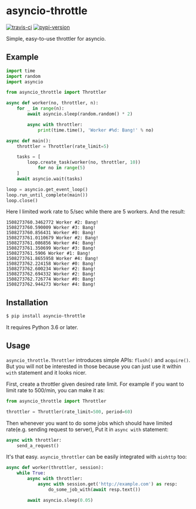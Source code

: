 # asyncio-throttle

[![travis-ci](https://travis-ci.org/hallazzang/asyncio-throttle.svg?branch=master)](https://travis-ci.org/hallazzang/asyncio-throttle)
[![pypi-version](https://badge.fury.io/py/asyncio-throttle.svg)](https://badge.fury.io/py/asyncio-throttle)

Simple, easy-to-use throttler for asyncio.

## Example

```python
import time
import random
import asyncio

from asyncio_throttle import Throttler

async def worker(no, throttler, n):
    for _ in range(n):
        await asyncio.sleep(random.random() * 2)

        async with throttler:
            print(time.time(), 'Worker #%d: Bang!' % no)

async def main():
    throttler = Throttler(rate_limit=5)

    tasks = [
        loop.create_task(worker(no, throttler, 10))
            for no in range(5)
    ]
    await asyncio.wait(tasks)

loop = asyncio.get_event_loop()
loop.run_until_complete(main())
loop.close()
```

Here I limited work rate to 5/sec while there are 5 workers.
And the result:

```plain
1508273760.3462772 Worker #2: Bang!
1508273760.590009 Worker #3: Bang!
1508273760.856431 Worker #0: Bang!
1508273761.0110679 Worker #2: Bang!
1508273761.086856 Worker #4: Bang!
1508273761.350699 Worker #3: Bang!
1508273761.5906 Worker #1: Bang!
1508273761.8655958 Worker #4: Bang!
1508273762.224158 Worker #0: Bang!
1508273762.600234 Worker #2: Bang!
1508273762.694332 Worker #2: Bang!
1508273762.726774 Worker #0: Bang!
1508273762.944273 Worker #4: Bang!
```

## Installation

```bash
$ pip install asyncio-throttle
```

It requires Python 3.6 or later.

## Usage

`asyncio_throttle.Throttler` introduces simple APIs: `flush()` and
`acquire()`. But you will not be interested in those because you can
just use it within `with` statement and it looks nicer.

First, create a throttler given desired rate limit. For example if you
want to limit rate to 500/min, you can make it as:

```python
from asyncio_throttle import Throttler

throttler = Throttler(rate_limit=500, period=60)
```

Then whenever you want to do some jobs which should have limited
rate(e.g. sending request to server), Put it in `async with` statement:

```python
async with throttler:
    send_a_request()
```

It's that easy. `asyncio_throttler` can be easily integrated with
`aiohttp` too:

```python
async def worker(throttler, session):
    while True:
        async with throttler:
            async with session.get('http://example.com') as resp:
                do_some_job_with(await resp.text())

        await asyncio.sleep(0.05)
```
